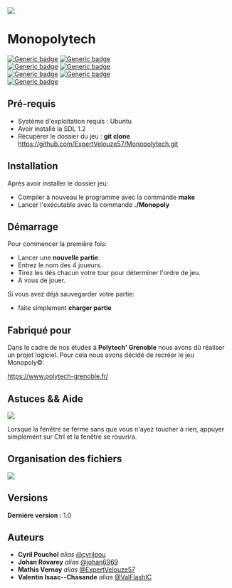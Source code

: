 ![](https://i.imgur.com/tpSdT3S.png)

# Monopolytech
[![Generic badge](https://img.shields.io/badge/Type-Game-black.svg)]()
[![Generic badge](https://img.shields.io/badge/Players-4-black.svg)]()
<br/>
[![Generic badge](https://img.shields.io/badge/Language-C-green.svg)](https://fr.wikipedia.org/wiki/C_(langage))
[![Generic badge](https://img.shields.io/badge/Made_With-SDL_1.2.15-green.svg)](https://www.libsdl.org/download-1.2.php)
<br/>
[![Generic badge](https://img.shields.io/badge/Helped_by-OpenClassrooms_for_SDL-red.svg)](https://openclassrooms.com/fr/courses/19980-apprenez-a-programmer-en-c/17117-installation-de-la-sdl)
[![Generic badge](https://img.shields.io/badge/Helped_by-OpenClassrooms_for_use_GITHUB-red.svg)](https://openclassrooms.com/fr/courses/2342361-gerez-votre-code-avec-git-et-github)
<br/>
[![Generic badge](https://img.shields.io/badge/Run_on-Ubuntu_18.04.4-blank.svg)](https://ubuntu-fr.org/)

## Pré-requis
- Système d'exploitation requis : Ubuntu
- Avoir installé la SDL 1.2
- Récupérer le dossier du jeu : <b/>git clone</b> https://github.com/ExpertVelouze57/Monopolytech.git

## Installation
Après avoir installer le dossier jeu:
* Compiler à nouveau le programme avec la commande **make**
* Lancer l'exécutable avec la commande **./Monopoly**




## Démarrage

Pour commencer la première fois:
* Lancer une **nouvelle partie**.
* Entrez le nom des 4 joueurs.
* Tirez les dés chacun votre tour pour déterminer l'ordre de jeu.
* A vous de jouer.

Si vous avez déjà sauvegarder votre partie:
* faite simplement **charger partie**

## Fabriqué pour

Dans le cadre de nos études à **Polytech' Grenoble** nous avons dû réaliser un projet logiciel. Pour cela nous avons décidé de recréer le jeu Monopoly&copy;.

https://www.polytech-grenoble.fr/

## Astuces && Aide 
![](https://i.imgur.com/kjUS7Up.png)

Lorsque la fenêtre se ferme sans que vous n'ayez toucher à rien, appuyer simplement sur Ctrl et la fenêtre se rouvrira.

## Organisation des fichiers
![](https://i.imgur.com/UvEP4Dr.png)



## Versions
**Dernière version :** 1.0


## Auteurs
* **Cyril Pouchol** _alias_ [@cyrilpou](https://github.com/cyrilpou)
* **Johan Rovarey** _alias_ [@johan6969](https://github.com/johan6969)
* **Mathis Vernay** _alias_ [@ExpertVelouze57](https://github.com/ExpertVelouze57)
* **Valentin Isaac--Chasande** _alias_ [@ValFlashIC](https://github.com/ValFlashIC)
